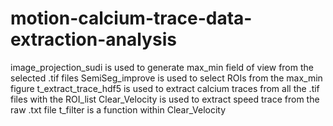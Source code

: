 # motion-calcium-trace-data-extraction-analysis

image_projection_sudi is used to generate max_min field of view from the selected .tif files
SemiSeg_improve is used to select ROIs from the max_min figure
t_extract_trace_hdf5 is used to extract calcium traces from all the .tif files with the ROI_list
Clear_Velocity is used to extract speed trace from the raw .txt file
t_filter is a function within Clear_Velocity

